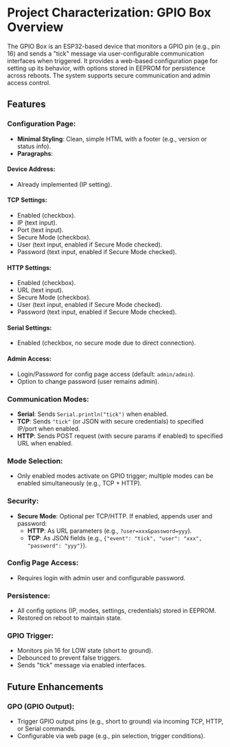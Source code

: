 # Project Characterization: GPIO Box Overview

The GPIO Box is an ESP32-based device that monitors a GPIO pin (e.g., pin 16) and sends a "tick" message via user-configurable communication interfaces when triggered. It provides a web-based configuration page for setting up its behavior, with options stored in EEPROM for persistence across reboots. The system supports secure communication and admin access control.

## Features

### Configuration Page:
- **Minimal Styling**: Clean, simple HTML with a footer (e.g., version or status info).
- **Paragraphs**:

#### Device Address:
- Already implemented (IP setting).

#### TCP Settings:
- Enabled (checkbox).
- IP (text input).
- Port (text input).
- Secure Mode (checkbox).
- User (text input, enabled if Secure Mode checked).
- Password (text input, enabled if Secure Mode checked).

#### HTTP Settings:
- Enabled (checkbox).
- URL (text input).
- Secure Mode (checkbox).
- User (text input, enabled if Secure Mode checked).
- Password (text input, enabled if Secure Mode checked).

#### Serial Settings:
- Enabled (checkbox, no secure mode due to direct connection).

#### Admin Access:
- Login/Password for config page access (default: `admin/admin`).
- Option to change password (user remains admin).

### Communication Modes:
- **Serial**: Sends `Serial.println("tick")` when enabled.
- **TCP**: Sends `"tick"` (or JSON with secure credentials) to specified IP/port when enabled.
- **HTTP**: Sends POST request (with secure params if enabled) to specified URL when enabled.

### Mode Selection:
- Only enabled modes activate on GPIO trigger; multiple modes can be enabled simultaneously (e.g., TCP + HTTP).

### Security:
- **Secure Mode**: Optional per TCP/HTTP. If enabled, appends user and password:
  - **HTTP**: As URL parameters (e.g., `?user=xxx&password=yyy`).
  - **TCP**: As JSON fields (e.g., `{"event": "tick", "user": "xxx", "password": "yyy"}`).

### Config Page Access:
- Requires login with admin user and configurable password.

### Persistence:
- All config options (IP, modes, settings, credentials) stored in EEPROM.
- Restored on reboot to maintain state.

### GPIO Trigger:
- Monitors pin 16 for LOW state (short to ground).
- Debounced to prevent false triggers.
- Sends "tick" message via enabled interfaces.

## Future Enhancements

### GPO (GPIO Output):
- Trigger GPIO output pins (e.g., short to ground) via incoming TCP, HTTP, or Serial commands.
- Configurable via web page (e.g., pin selection, trigger conditions).
